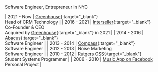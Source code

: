 Software Engineer, Entrepreneur in NYC

| 2021 - Now | [Greenhouse](https://www.greenhouse.com){:target="_blank"}<br/>Head of CRM Technology |
| 2016 - 2021 | [Interseller](https://www.interseller.io){:target="_blank"}<br/>Co-Founder & CEO<br/>Acquired by [Greenhouse](https://www.greenhouse.com/blog/acquiring-interseller){:target="_blank"} in 2021 |
| 2014 - 2016 | [Abacus](https://www.abacus.com){:target="_blank"}<br/>Software Engineer |
| 2013 - 2014 | [Compass](https://compass.com){:target="_blank"}<br/>Software Engineer |
| 2012 - 2013 | Noise Marketing<br/>Software Engineer |
| 2010 - 2012 | [Rutgers OSS](https://oss.rutgers.edu){:target="_blank"}<br/>Student Systems Programmer |
| 2006 - 2010 | [Music App on Facebook](/projects/music)<br/>Personal Project |
